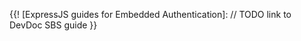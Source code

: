 [Okta's Identity Engine]: https://developer.okta.com/docs/concepts/ie-intro/
[Okta Auth JS]: https://github.com/okta/okta-auth-js
{{! [ExpressJS guides for Embedded Authentication]: // TODO link to DevDoc SBS guide }}
